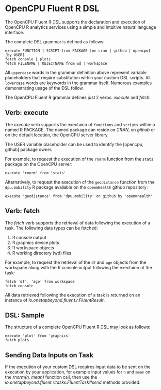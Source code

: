# OpenCPU Fluent R DSL

The OpenCPU Fluent R DSL supports the declaration and execution
of OpenCPU R analytics services using a simple and intuitive
natural language interface.

The complete DSL grammar is defined as follows: 

```
execute FUNCTION | SCRIPT from PACKAGE [on cran | github | opencpu] [by USER]
fetch console | plots
fetch FILENAME | OBJECTNAME from wd | workspace 
```

All `uppercase` words in the grammar definition above represent variable
placeholders that require substitution within your custom DSL scripts.
All `lowercase` words are *keywords* in the grammar itself. Numerous
examples demonstrating usage of the DSL follow.

The OpenCPU Fluent R grammar defines just 2 verbs: *execute* and *fetch*.

## Verb: execute

The *execute* verb supports the exectuion of `functions`
and `scripts` within a named R PACKAGE. The named package can reside
on *CRAN*, on *github* or on the default location, the OpenCPU
server library.

The USER variable placeholder can be used to identify the [opencpu, github]
package owner.

For example, to request the execution of the `rnorm` function from the
`stats` package on the OpenCPU server:

```
execute 'rnorm' from 'stats'
```

Alternatively, to request the execution of the `geodistance` function
from the `dpu.mobility` R package available on the `openmhealth`
github repository:

```
execute 'geodistance' from 'dpu.mobility' on github by 'openmhealth'
```

## Verb: fetch

The *fetch* verb supports the retrieval of data following the
execution of a task. The following data types can be fetched:

1. R console output
2. R graphics device plots
3. R workspace objects
4. R working directory (wd) files

For example, to request the retrieval of the `df` and `age`
objects from the workspace along with the R console output following
the exectuion of the task:

```
fetch 'df', 'age' from workspace
fetch console
```
All data retrieved following the execution of a task is returned on an
instance of *io.onetapbeyond.fluent.r.FluentResult*.

## DSL: Sample

The structure of a complete OpenCPU Fluent R DSL may look as follows:

```
execute 'plot' from 'graphics'
fetch plots
```

## Sending Data Inputs on Task

If the execution of your custom DSL requires input data to be sent on the
execution by your application, for example input values for `n`
and `mean` on the *rnorm(n, mean)* function call, then use
the *io.onetapbeyond.fluent.r.tasks.FluentTask#send* methods provided.


